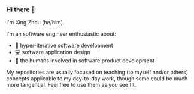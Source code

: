 ### Hi there 👋

I'm Xing Zhou (he/him).

I'm an software engineer enthusiastic about:
- 🔄 hyper-iterative software development
- 💻 software application design
- 🫶 the humans involved in software product development

My repositories are usually focused on teaching (to myself and/or others) concepts applicable to my day-to-day work, though some could be much more tangential. Feel free to use them as you see fit.

<!--
**ohdyno/ohdyno** is a ✨ _special_ ✨ repository because its `README.md` (this file) appears on your GitHub profile.

Here are some ideas to get you started:

- 🔭 I’m currently working on ...
- 🌱 I’m currently learning ...
- 👯 I’m looking to collaborate on ...
- 🤔 I’m looking for help with ...
- 💬 Ask me about ...
- 📫 How to reach me: ...
- 😄 Pronouns: ...
- ⚡ Fun fact: ...
-->
